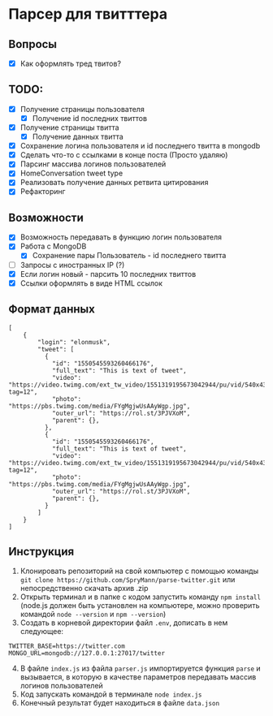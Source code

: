 # Парсер для твитттера

## Вопросы

- [x] Как оформлять тред твитов?

## TODO:

- [x] Получение страницы пользователя
  - [x] Получение id последних твиттов
- [x] Получение страницы твитта
  - [x] Получение данных твитта
- [x] Сохранение логина пользователя и id последнего твитта в mongodb
- [x] Сделать что-то с ссылками в конце поста (Просто удаляю)
- [x] Парсинг массива логинов пользователей
- [x] HomeConversation tweet type
- [x] Реализовать получение данных ретвита цитирования
- [x] Рефакторинг

## Возможности

- [x] Возможность передавать в функцию логин пользователя
- [x] Работа с MongoDB
  - [x] Сохранение пары Пользователь - id последнего твитта
- [ ] Запросы с иностранных IP (?)
- [x] Если логин новый - парсить 10 последних твиттов
- [x] Ссылки оформлять в виде HTML ссылок

## Формат данных

```
[
    {
        "login": "elonmusk",
        "tweet": [
          {
            "id": "1550545593260466176",
            "full_text": "This is text of tweet",
            "video": "https://video.twimg.com/ext_tw_video/1551319195673042944/pu/vid/540x438/k8LmL7w8usmMUehX.mp4?tag=12",
            "photo": "https://pbs.twimg.com/media/FYgMgjwUsAAyWgp.jpg",
            "outer_url": "https://rol.st/3PJVXoM",
            "parent": {},
          },
          {
            "id": "1550545593260466176",
            "full_text": "This is text of tweet",
            "video": "https://video.twimg.com/ext_tw_video/1551319195673042944/pu/vid/540x438/k8LmL7w8usmMUehX.mp4?tag=12",
            "photo": "https://pbs.twimg.com/media/FYgMgjwUsAAyWgp.jpg",
            "outer_url": "https://rol.st/3PJVXoM",
            "parent": {},
          }
        ]
    }
]
```

## Инструкция

1. Клонировать репозиторий на свой компьютер с помощью команды `git clone https://github.com/SpryMann/parse-twitter.git` или непосредственно скачать архив .zip
2. Открыть терминал и в папке с кодом запустить команду `npm install` (node.js должен быть установлен на компьютере, можно проверить командой `node --version` и `npm --version`)
3. Создать в корневой директории файл `.env`, дописать в нем следующее:

```
TWITTER_BASE=https://twitter.com
MONGO_URL=mongodb://127.0.0.1:27017/twitter
```

4. В файле `index.js` из файла `parser.js` импортируется функция `parse` и вызывается, в которую в качестве параметров передавать массив логинов пользователей
5. Код запускать командой в терминале `node index.js`
6. Конечный результат будет находиться в файле `data.json`
